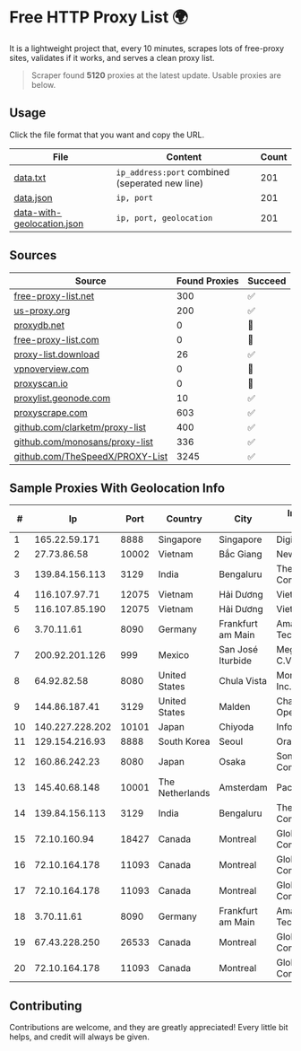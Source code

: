 
# Free HTTP Proxy List 🌍

It is a lightweight project that, every 10 minutes, scrapes lots of free-proxy sites, validates if it works, and serves a clean proxy list.


> Scraper found **5120** proxies at the latest update. Usable proxies are below.

## Usage

Click the file format that you want and copy the URL.


|File|Content|Count|
|----|-------|-----|
|[data.txt](https://raw.githubusercontent.com/themiralay/Proxy-List-World/master/data.txt)|`ip_address:port` combined (seperated new line)|201|
|[data.json](https://raw.githubusercontent.com/themiralay/Proxy-List-World/master/data.json)|`ip, port`|201|
|[data-with-geolocation.json](https://raw.githubusercontent.com/themiralay/Proxy-List-World/master/data-with-geolocation.json)|`ip, port, geolocation`|201|

## Sources

|Source|Found Proxies|Succeed|
|------|-------------|-------|
|[free-proxy-list.net](https://free-proxy-list.net)|300|✅|
|[us-proxy.org](https://www.us-proxy.org)|200|✅|
|[proxydb.net](http://proxydb.net)|0|🚫|
|[free-proxy-list.com](https://free-proxy-list.com/?page=&port=&type%5B%5D=http&type%5B%5D=https&up_time=0&search=Search)|0|🚫|
|[proxy-list.download](https://www.proxy-list.download/HTTP)|26|✅|
|[vpnoverview.com](https://vpnoverview.com/privacy/anonymous-browsing/free-proxy-servers)|0|🚫|
|[proxyscan.io](https://www.proxyscan.io)|0|🚫|
|[proxylist.geonode.com](https://proxylist.geonode.com/api/proxy-list?limit=300&page=1&sort_by=lastChecked&sort_type=desc&protocols=http,https)|10|✅|
|[proxyscrape.com](https://api.proxyscrape.com/v2/?request=displayproxies&protocol=http&timeout=10000&country=all&ssl=all&anonymity=all)|603|✅|
|[github.com/clarketm/proxy-list](https://raw.githubusercontent.com/clarketm/proxy-list/master/proxy-list-raw.txt)|400|✅|
|[github.com/monosans/proxy-list](https://raw.githubusercontent.com/monosans/proxy-list/main/proxies/http.txt)|336|✅|
|[github.com/TheSpeedX/PROXY-List](https://raw.githubusercontent.com/TheSpeedX/PROXY-List/master/http.txt)|3245|✅|


## Sample Proxies With Geolocation Info

|#|Ip|Port|Country|City|Internet Service Provider|
|-|--|----|-------|----|-------------------------|
|1|165.22.59.171|8888|Singapore|Singapore|DigitalOcean, LLC|
|2|27.73.86.58|10002|Vietnam|Bắc Giang|Newass2011xDSLHN|
|3|139.84.156.113|3129|India|Bengaluru|The Constant Company, LLC|
|4|116.107.97.71|12075|Vietnam|Hải Dương|Viettel Corporation|
|5|116.107.85.190|12075|Vietnam|Hải Dương|Viettel Corporation|
|6|3.70.11.61|8090|Germany|Frankfurt am Main|Amazon Technologies Inc.|
|7|200.92.201.126|999|Mexico|San José Iturbide|Mega Cable, S.A. de C.V.|
|8|64.92.82.58|8080|United States|Chula Vista|Momentum Telecom, Inc.|
|9|144.86.187.41|3129|United States|Malden|Charles River Operation|
|10|140.227.228.202|10101|Japan|Chiyoda|InfoSphere|
|11|129.154.216.93|8888|South Korea|Seoul|Oracle Corporation|
|12|160.86.242.23|8080|Japan|Osaka|Sony Network Communications Inc|
|13|145.40.68.148|10001|The Netherlands|Amsterdam|Packet Host, Inc.|
|14|139.84.156.113|3129|India|Bengaluru|The Constant Company, LLC|
|15|72.10.160.94|18427|Canada|Montreal|GloboTech Communications|
|16|72.10.164.178|11093|Canada|Montreal|GloboTech Communications|
|17|72.10.164.178|11093|Canada|Montreal|GloboTech Communications|
|18|3.70.11.61|8090|Germany|Frankfurt am Main|Amazon Technologies Inc.|
|19|67.43.228.250|26533|Canada|Montreal|GloboTech Communications|
|20|72.10.164.178|11093|Canada|Montreal|GloboTech Communications|



## Contributing

Contributions are welcome, and they are greatly appreciated! Every
little bit helps, and credit will always be given.

